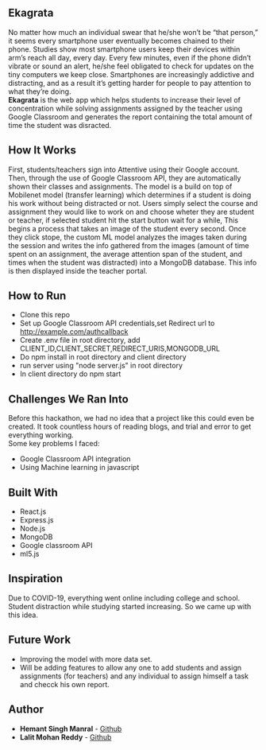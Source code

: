 ## Ekagrata

No matter how much an individual swear that he/she won’t be “that person,” it seems every smartphone user eventually becomes chained to their phone.
Studies show most smartphone users keep their devices within arm’s reach all day, every day.
Every few minutes, even if the phone didn’t vibrate or sound an alert,
he/she feel obligated to check for updates on the tiny computers we keep close.
Smartphones are increasingly addictive and distracting, and as a result it’s getting 
harder for people to pay attention to what they’re doing.<br/>
**Ekagrata** is the web app which helps students to increase their level of concentration while 
solving assignments assigned by the teacher using Google Classroom and generates the report containing the
total amount of time the student was disracted.

## How It Works

First, students/teachers sign into Attentive using their Google account. Then, through the use of Google Classroom API, they are automatically shown their classes and assignments. The model is a build on top of Mobilenet model (transfer learning) which determines if a student is doing his work without being distracted or not. Users simply select the course and assignment they would like to work on and choose wheter they are student or teacher, if selected student hit the start button wait for a while, This begins a process that takes an image of the student every second. Once they click stope, the custom ML model analyzes the images taken during the session and writes the info gathered from the images (amount of time spent on an assignment, the average attention span of the student, and times when the student was distracted) into a MongoDB database. This info is then displayed inside the teacher portal.

## How to Run
* Clone this repo
* Set up Google Classroom API credentials,set Redirect url to http://example.com/authcallback
* Create .env file in root directory, add CLIENT_ID,CLIENT_SECRET,REDIRECT_URIS,MONGODB_URL
* Do npm install in root directory and client directory
* run server using "node server.js" in root directory
* In client directory do npm start

## Challenges We Ran Into

Before this hackathon, we had no idea that a project like this could even be created. It took countless hours of reading blogs, and trial and error to get everything working. <br/>
Some key problems I faced: <br/>
* Google Classroom API integration
* Using Machine learning in javascript

## Built With 

* React.js
* Express.js
* Node.js
* MongoDB
* Google classroom API
* ml5.js

## Inspiration
Due to COVID-19, everything went online including college and school. Student distraction while studying started 
increasing. So we came up with this idea. 

## Future Work
* Improving the model with more data set.
* Will be adding features to allow any one to add students and assign assignments (for teachers) and any individual to assign himself a task and checck his own report.

## Author

* **Hemant Singh Manral** - [Github](https://github.com/manralhemant10)
* **Lalit Mohan Reddy** - [Github](https://github.com/lalitMohan10)


